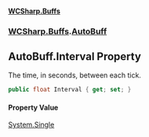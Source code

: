 #### [WCSharp\.Buffs](README.md 'README')
### [WCSharp\.Buffs](WCSharp.Buffs.md 'WCSharp\.Buffs').[AutoBuff](WCSharp.Buffs.AutoBuff.md 'WCSharp\.Buffs\.AutoBuff')

## AutoBuff\.Interval Property

The time, in seconds, between each tick\.

```csharp
public float Interval { get; set; }
```

#### Property Value
[System\.Single](https://learn.microsoft.com/en-us/dotnet/api/system.single 'System\.Single')